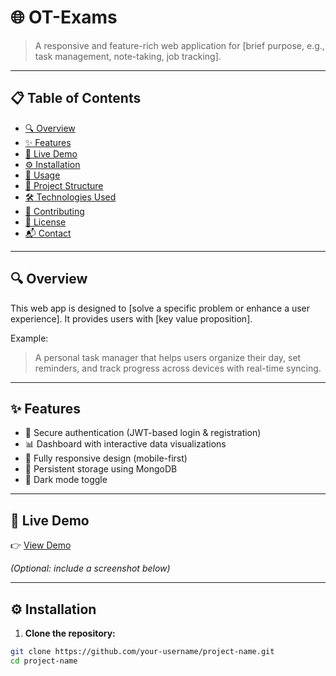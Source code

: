 # 🌐 OT-Exams

> A responsive and feature-rich web application for [brief purpose, e.g., task management, note-taking, job tracking].

---

## 📋 Table of Contents

- [🔍 Overview](#-overview)
- [✨ Features](#-features)
- [🚀 Live Demo](#-live-demo)
- [⚙️ Installation](#️-installation)
- [🧪 Usage](#-usage)
- [📁 Project Structure](#-project-structure)
- [🛠 Technologies Used](#-technologies-used)
- [🤝 Contributing](#-contributing)
- [📄 License](#-license)
- [📬 Contact](#-contact)

---

## 🔍 Overview

This web app is designed to [solve a specific problem or enhance a user experience]. It provides users with [key value proposition].

Example:
> A personal task manager that helps users organize their day, set reminders, and track progress across devices with real-time syncing.

---

## ✨ Features

- 🔐 Secure authentication (JWT-based login & registration)
- 📊 Dashboard with interactive data visualizations
- 📱 Fully responsive design (mobile-first)
- 💾 Persistent storage using MongoDB
- 🌈 Dark mode toggle

---

## 🚀 Live Demo

👉 [View Demo](https://your-deployed-app-url.com)

*(Optional: include a screenshot below)*

---

## ⚙️ Installation

1. **Clone the repository:**
```bash
git clone https://github.com/your-username/project-name.git
cd project-name
